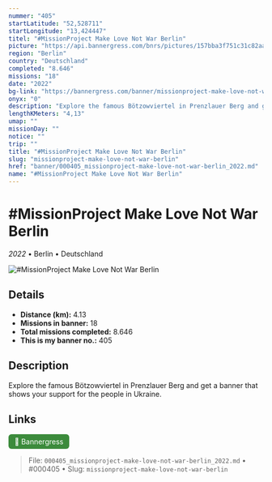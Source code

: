 ```yaml
---
nummer: "405"
startLatitude: "52,528711"
startLongitude: "13,424447"
titel: "#MissionProject Make Love Not War Berlin"
picture: "https://api.bannergress.com/bnrs/pictures/157bba3f751c31c82aa832552c721f58"
region: "Berlin"
country: "Deutschland"
completed: "8.646"
missions: "18"
date: "2022"
bg-link: "https://bannergress.com/banner/missionproject-make-love-not-war-berlin-d5d5"
onyx: "0"
description: "Explore the famous Bötzowviertel in Prenzlauer Berg and get a banner that shows your support for the people in Ukraine."
lengthKMeters: "4,13"
umap: ""
missionDay: ""
notice: ""
trip: ""
title: "#MissionProject Make Love Not War Berlin"
slug: "missionproject-make-love-not-war-berlin"
href: "banner/000405_missionproject-make-love-not-war-berlin_2022.md"
name: "#MissionProject Make Love Not War Berlin"
---
```

# #MissionProject Make Love Not War Berlin

*2022* • Berlin • Deutschland

![#MissionProject Make Love Not War Berlin](https://api.bannergress.com/bnrs/pictures/157bba3f751c31c82aa832552c721f58)



## Details
- **Distance (km):** 4.13
- **Missions in banner:** 18
- **Total missions completed:** 8.646
- **This is my banner no.:** 405



## Description
Explore the famous Bötzowviertel in Prenzlauer Berg and get a banner that shows your support for the people in Ukraine.



## Links
<a href="https://bannergress.com/banner/missionproject-make-love-not-war-berlin-d5d5" target="_blank" style="display:inline-block;margin-right:8px;padding:6px 12px;background:#3c8b3c;color:#fff;text-decoration:none;border-radius:6px;">🔗 Bannergress</a>



> File: `000405_missionproject-make-love-not-war-berlin_2022.md`
> • #000405
> • Slug: `missionproject-make-love-not-war-berlin`
